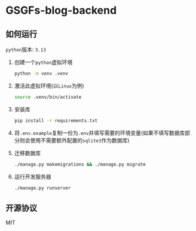 # GSGFs-blog-backend

## 如何运行

`python`版本: `3.13`

1. 创建一个`python`虚拟环境

   ```bash
   python -m venv .venv
   ```

2. 激活此虚拟环境(以`Linux`为例)

   ```bash
   source .venv/bin/activate
   ```

3. 安装库

   ```bash
   pip install -r requirements.txt
   ```

4. 将`.env.example`复制一份为`.env`并填写需要的环境变量(如果不填写数据库部分则会使用不需要额外配置的`sqlite3`作为数据库)

5. 迁移数据库

   ```bash
   ./manage.py makemigrations && ./manage.py migrate
   ```

6. 运行开发服务器

   ```bash
   ./manage.py runserver
   ```

## 开源协议

MIT
